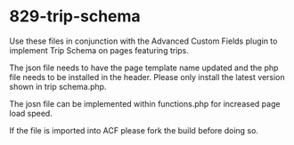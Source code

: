 # 829-trip-schema

Use these files in conjunction with the Advanced Custom Fields plugin to implement Trip Schema on pages featuring trips.

The json file needs to have the page template name updated and the php file needs to be installed in the header. Please only install the latest version shown in trip schema.php.

The josn file can be implemented within functions.php for increased page load speed.

If the file is imported into ACF please fork the build before doing so.
